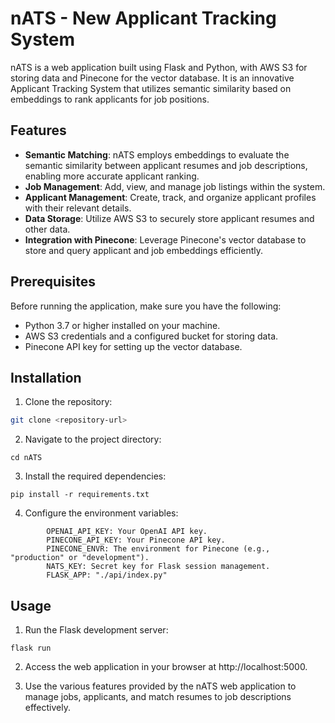 # nATS - New Applicant Tracking System

nATS is a web application built using Flask and Python, with AWS S3 for storing data and Pinecone for the vector database. It is an innovative Applicant Tracking System that utilizes semantic similarity based on embeddings to rank applicants for job positions.

## Features

- **Semantic Matching**: nATS employs embeddings to evaluate the semantic similarity between applicant resumes and job descriptions, enabling more accurate applicant ranking.
- **Job Management**: Add, view, and manage job listings within the system.
- **Applicant Management**: Create, track, and organize applicant profiles with their relevant details.
- **Data Storage**: Utilize AWS S3 to securely store applicant resumes and other data.
- **Integration with Pinecone**: Leverage Pinecone's vector database to store and query applicant and job embeddings efficiently.

## Prerequisites

Before running the application, make sure you have the following:

- Python 3.7 or higher installed on your machine.
- AWS S3 credentials and a configured bucket for storing data.
- Pinecone API key for setting up the vector database.

## Installation

1. Clone the repository:

```bash
git clone <repository-url>
```

2. Navigate to the project directory:
```
cd nATS
```
3. Install the required dependencies:

```
pip install -r requirements.txt
```
4. Configure the environment variables:
```
        OPENAI_API_KEY: Your OpenAI API key.
        PINECONE_API_KEY: Your Pinecone API key.
        PINECONE_ENVR: The environment for Pinecone (e.g.,    "production" or "development").
        NATS_KEY: Secret key for Flask session management.
        FLASK_APP: "./api/index.py"
```

## Usage

1. Run the Flask development server:
```
flask run
```
2. Access the web application in your browser at http://localhost:5000.

3. Use the various features provided by the nATS web application to manage jobs, applicants, and match resumes to job descriptions effectively.